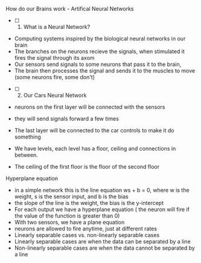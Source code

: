 How do our Brains work - Artifical Neural Networks

- [ ] 1. What is a Neural Network?
- Computing systems inspired by the biological neural networks in our brain
- The branches on the neurons recieve the signals, when stimulated it fires the signal through its axom
- Our sensors send signals to some neurons that pass it to the brain, 
- The brain then processes the signal and sends it to the muscles to move (some neurons fire, some don't)

- [ ] 2. Our Cars Neural Network

- neurons on the first layer will be connected with the sensors
- they will send signals forward a few times
- The last layer will be connected to the car controls to make it do something

- We have levels, each level has a floor, ceiling and connections in between.
- The ceiling of the first floor is the floor of the second floor


Hyperplane equation
- in a simple network this is the line equation
ws + b = 0, where w is the weight, s is the sensor input, and b is the bias
- the slope of the line is the weight, the bias is the y-intercept
- For each output we have a hyperplane equation ( the neuron will fire if the value of the function is greater than 0)
- With two sensors, we have a plane equation
- neurons are allowed to fire anytime, just at different rates
 - Linearly separable cases vs. non-linearly separable cases
- Linearly separable cases are when the data can be separated by a line
- Non-linearly separable cases are when the data cannot be separated by a line
